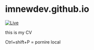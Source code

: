 # imnewdev.github.io

[![Live](https://img.shields.io/badge/web-imnewdev.github.io-brightgreen?style=for-the-badge)](https://imnewdev.github.io/)

this is my CV

Ctrl+shift+P = pornire local
